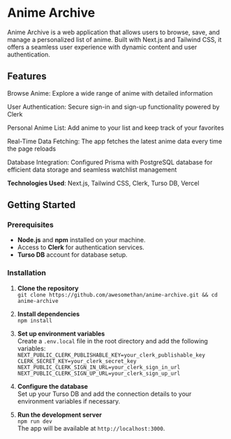 # Anime Archive
Anime Archive is a web application that allows users to browse, save, and manage a personalized list of anime. Built with Next.js and Tailwind CSS, it offers a seamless user experience with dynamic content and user authentication.

## Features
Browse Anime: Explore a wide range of anime with detailed information

User Authentication: Secure sign-in and sign-up functionality powered by Clerk

Personal Anime List: Add anime to your list and keep track of your favorites

Real-Time Data Fetching: The app fetches the latest anime data every time the page reloads

Database Integration: Configured Prisma with PostgreSQL database for efficient data storage and seamless watchlist management

**Technologies Used**: Next.js, Tailwind CSS, Clerk, Turso DB, Vercel

## Getting Started

### Prerequisites
- **Node.js** and **npm** installed on your machine.
- Access to **Clerk** for authentication services.
- **Turso DB** account for database setup.

### Installation
1. **Clone the repository**  
   `git clone https://github.com/awesomethan/anime-archive.git && cd anime-archive`

2. **Install dependencies**  
   `npm install`

3. **Set up environment variables**  
   Create a `.env.local` file in the root directory and add the following variables:  
   `NEXT_PUBLIC_CLERK_PUBLISHABLE_KEY=your_clerk_publishable_key`  
   `CLERK_SECRET_KEY=your_clerk_secret_key`  
   `NEXT_PUBLIC_CLERK_SIGN_IN_URL=your_clerk_sign_in_url`  
   `NEXT_PUBLIC_CLERK_SIGN_UP_URL=your_clerk_sign_up_url`

4. **Configure the database**  
   Set up your Turso DB and add the connection details to your environment variables if necessary.

5. **Run the development server**  
   `npm run dev`  
   The app will be available at `http://localhost:3000`.
